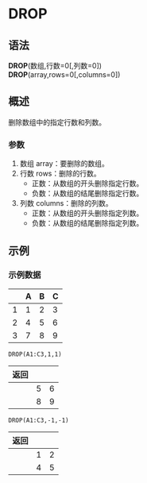 # DROP

## 语法

**DROP**(数组,行数=0[,列数=0])  
**DROP**(array,rows=0[,columns=0])

## 概述

删除数组中的指定行数和列数。

### 参数

1. 数组 array：要删除的数组。
2. 行数 rows：删除的行数。
   - 正数：从数组的开头删除指定行数。
   - 负数：从数组的结尾删除指定行数。
3. 列数 columns：删除的列数。
   - 正数：从数组的开头删除指定列数。
   - 负数：从数组的结尾删除指定列数。

## 示例

### 示例数据

|     | A   | B   | C   |
| --- | --- | --- | --- |
| 1   | 1   | 2   | 3   |
| 2   | 4   | 5   | 6   |
| 3   | 7   | 8   | 9   |

```
DROP(A1:C3,1,1)
```

| 返回 |     |     |
| ---- | --- | --- |
|      | 5   | 6   |
|      | 8   | 9   |

```
DROP(A1:C3,-1,-1)
```

| 返回 |     |     |
| ---- | --- | --- |
|      | 1   | 2   |
|      | 4   | 5   |
